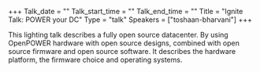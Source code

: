 +++
Talk_date = ""
Talk_start_time = ""
Talk_end_time = ""
Title = "Ignite Talk: POWER your DC"
Type = "talk"
Speakers = ["toshaan-bharvani"]
+++

This lighting talk describes a fully open source datacenter. By using OpenPOWER hardware with open source designs, combined with open source firmware and open source software. It describes the hardware platform, the firmware choice and operating systems.
